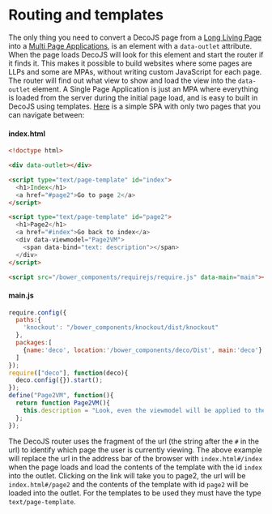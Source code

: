 <meta name="title" content="Routing and templates - DecoJS">


<div class="page-header">
  <h1>Routing and templates</h1>
</div>

The only thing you need to convert a DecoJS page from a [Long Living Page](#/philosophy/longLivingPages) into a [Multi Page Applications](#/philosophy/multiPageApp), is an element with a `data-outlet` attribute. When the page loads DecoJS will look for this element and start the router if it finds it. This makes it possible to build websites where some pages are LLPs and some are MPAs, without writing custom JavaScript for each page. The router will find out what view to show and load the view into the `data-outlet` element. A Single Page Application is just an MPA where everything is loaded from the server during the initial page load, and is easy to built in DecoJS using templates. [Here](/examples/advent/08/) is a simple SPA with only two pages that you can navigate between:

#### index.html
```html
<!doctype html>

<div data-outlet></div>

<script type="text/page-template" id="index">
  <h1>Index</h1>
  <a href="#page2">Go to page 2</a>
</script>

<script type="text/page-template" id="page2">
  <h1>Page2</h1>
  <a href="#index">Go back to index</a>
  <div data-viewmodel="Page2VM">
    <span data-bind="text: description"></span>
  </div>
</script>

<script src="/bower_components/requirejs/require.js" data-main="main"></script>
```

#### main.js
```js
require.config({
  paths:{
    'knockout': "/bower_components/knockout/dist/knockout"
  },
  packages:[
    {name:'deco', location:'/bower_components/deco/Dist', main:'deco'}
  ]
});
require(["deco"], function(deco){
  deco.config({}).start();
});
define("Page2VM", function(){
  return function Page2VM(){
    this.description = "Look, even the viewmodel will be applied to the page!";
  };
});
```

The DecoJS router uses the fragment of the url (the string after the `#` in the url) to identify which page the user is currently viewing. The above example will replace the url in the address bar of the browser with `index.html#/index` when the page loads and load the contents of the template with the id `index` into the outlet. Clicking on the link will take you to page2, the url will be `index.html#/page2` and the contents of the template with id `page2` will be loaded into the outlet. For the templates to be used they must have the type `text/page-template`. 
